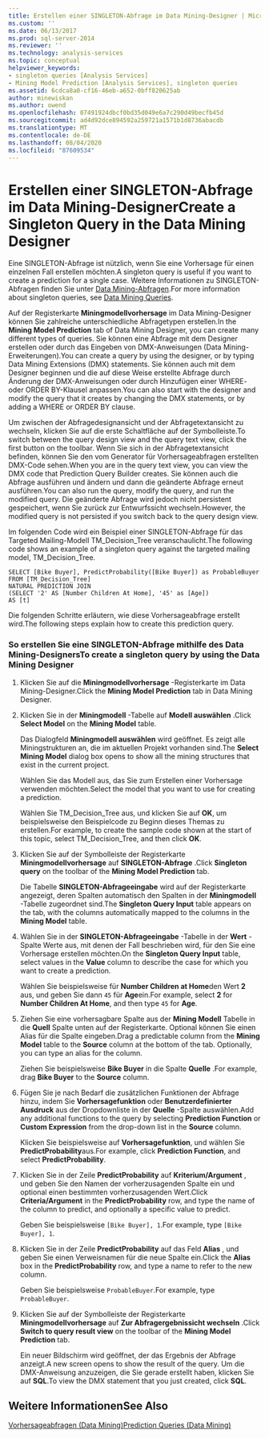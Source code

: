 ```yaml
---
title: Erstellen einer SINGLETON-Abfrage im Data Mining-Designer | Microsoft-Dokumentation
ms.custom: ''
ms.date: 06/13/2017
ms.prod: sql-server-2014
ms.reviewer: ''
ms.technology: analysis-services
ms.topic: conceptual
helpviewer_keywords:
- singleton queries [Analysis Services]
- Mining Model Prediction [Analysis Services], singleton queries
ms.assetid: 6cdca8a0-cf16-46eb-a652-0bff820625ab
author: minewiskan
ms.author: owend
ms.openlocfilehash: 07491924dbcf0bd35d049e6a7c290d49becfb45d
ms.sourcegitcommit: ad4d92dce894592a259721a1571b1d8736abacdb
ms.translationtype: MT
ms.contentlocale: de-DE
ms.lasthandoff: 08/04/2020
ms.locfileid: "87609534"
---
```

# <a name="create-a-singleton-query-in-the-data-mining-designer"></a><span data-ttu-id="8ed6a-102">Erstellen einer SINGLETON-Abfrage im Data Mining-Designer</span><span class="sxs-lookup"><span data-stu-id="8ed6a-102">Create a Singleton Query in the Data Mining Designer</span></span>
  <span data-ttu-id="8ed6a-103">Eine SINGLETON-Abfrage ist nützlich, wenn Sie eine Vorhersage für einen einzelnen Fall erstellen möchten.</span><span class="sxs-lookup"><span data-stu-id="8ed6a-103">A singleton query is useful if you want to create a prediction for a single case.</span></span> <span data-ttu-id="8ed6a-104">Weitere Informationen zu SINGLETON-Abfragen finden Sie unter [Data Mining-Abfragen](data-mining-queries.md).</span><span class="sxs-lookup"><span data-stu-id="8ed6a-104">For more information about singleton queries, see [Data Mining Queries](data-mining-queries.md).</span></span>  
  
 <span data-ttu-id="8ed6a-105">Auf der Registerkarte **Miningmodellvorhersage** im Data Mining-Designer können Sie zahlreiche unterschiedliche Abfragetypen erstellen.</span><span class="sxs-lookup"><span data-stu-id="8ed6a-105">In the **Mining Model Prediction** tab of Data Mining Designer, you can create many different types of queries.</span></span> <span data-ttu-id="8ed6a-106">Sie können eine Abfrage mit dem Designer erstellen oder durch das Eingeben von DMX-Anweisungen (Data Mining-Erweiterungen).</span><span class="sxs-lookup"><span data-stu-id="8ed6a-106">You can create a query by using the designer, or by typing Data Mining Extensions (DMX) statements.</span></span> <span data-ttu-id="8ed6a-107">Sie können auch mit dem Designer beginnen und die auf diese Weise erstellte Abfrage durch Änderung der DMX-Anweisungen oder durch Hinzufügen einer WHERE- oder ORDER BY-Klausel anpassen.</span><span class="sxs-lookup"><span data-stu-id="8ed6a-107">You can also start with the designer and modify the query that it creates by changing the DMX statements, or by adding a WHERE or ORDER BY clause.</span></span>  
  
 <span data-ttu-id="8ed6a-108">Um zwischen der Abfragedesignansicht und der Abfragetextansicht zu wechseln, klicken Sie auf die erste Schaltfläche auf der Symbolleiste.</span><span class="sxs-lookup"><span data-stu-id="8ed6a-108">To switch between the query design view and the query text view, click the first button on the toolbar.</span></span> <span data-ttu-id="8ed6a-109">Wenn Sie sich in der Abfragetextansicht befinden, können Sie den vom Generator für Vorhersageabfragen erstellten DMX-Code sehen.</span><span class="sxs-lookup"><span data-stu-id="8ed6a-109">When you are in the query text view, you can view the DMX code that Prediction Query Builder creates.</span></span> <span data-ttu-id="8ed6a-110">Sie können auch die Abfrage ausführen und ändern und dann die geänderte Abfrage erneut ausführen.</span><span class="sxs-lookup"><span data-stu-id="8ed6a-110">You can also run the query, modify the query, and run the modified query.</span></span> <span data-ttu-id="8ed6a-111">Die geänderte Abfrage wird jedoch nicht persistent gespeichert, wenn Sie zurück zur Entwurfssicht wechseln.</span><span class="sxs-lookup"><span data-stu-id="8ed6a-111">However, the modified query is not persisted if you switch back to the query design view.</span></span>  
  
 <span data-ttu-id="8ed6a-112">Im folgenden Code wird ein Beispiel einer SINGLETON-Abfrage für das Targeted Mailing-Modell TM_Decision_Tree veranschaulicht.</span><span class="sxs-lookup"><span data-stu-id="8ed6a-112">The following code shows an example of a singleton query against the targeted mailing model, TM_Decision_Tree.</span></span>  
  
```  
SELECT [Bike Buyer], PredictProbability([Bike Buyer]) as ProbableBuyer  
FROM [TM_Decision_Tree]  
NATURAL PREDICTION JOIN  
(SELECT '2' AS [Number Children At Home], '45' as [Age])  
AS [t]  
```  
  
 <span data-ttu-id="8ed6a-113">Die folgenden Schritte erläutern, wie diese Vorhersageabfrage erstellt wird.</span><span class="sxs-lookup"><span data-stu-id="8ed6a-113">The following steps explain how to create this prediction query.</span></span>  
  
### <a name="to-create-a-singleton-query-by-using-the-data-mining-designer"></a><span data-ttu-id="8ed6a-114">So erstellen Sie eine SINGLETON-Abfrage mithilfe des Data Mining-Designers</span><span class="sxs-lookup"><span data-stu-id="8ed6a-114">To create a singleton query by using the Data Mining Designer</span></span>  
  
1.  <span data-ttu-id="8ed6a-115">Klicken Sie auf die **Miningmodellvorhersage** -Registerkarte im Data Mining-Designer.</span><span class="sxs-lookup"><span data-stu-id="8ed6a-115">Click the **Mining Model Prediction** tab in Data Mining Designer.</span></span>  
  
2.  <span data-ttu-id="8ed6a-116">Klicken Sie in der **Miningmodell** -Tabelle auf **Modell auswählen** .</span><span class="sxs-lookup"><span data-stu-id="8ed6a-116">Click **Select Model** on the **Mining Model** table.</span></span>  
  
     <span data-ttu-id="8ed6a-117">Das Dialogfeld **Miningmodell auswählen** wird geöffnet. Es zeigt alle Miningstrukturen an, die im aktuellen Projekt vorhanden sind.</span><span class="sxs-lookup"><span data-stu-id="8ed6a-117">The **Select Mining Model** dialog box opens to show all the mining structures that exist in the current project.</span></span>  
  
     <span data-ttu-id="8ed6a-118">Wählen Sie das Modell aus, das Sie zum Erstellen einer Vorhersage verwenden möchten.</span><span class="sxs-lookup"><span data-stu-id="8ed6a-118">Select the model that you want to use for creating a prediction.</span></span>  
  
     <span data-ttu-id="8ed6a-119">Wählen Sie TM_Decision_Tree aus, und klicken Sie auf **OK**, um beispielsweise den Beispielcode zu Beginn dieses Themas zu erstellen.</span><span class="sxs-lookup"><span data-stu-id="8ed6a-119">For example, to create the sample code shown at the start of this topic, select TM_Decision_Tree, and then click **OK**.</span></span>  
  
3.  <span data-ttu-id="8ed6a-120">Klicken Sie auf der Symbolleiste der Registerkarte **Miningmodellvorhersage** auf **SINGLETON-Abfrage** .</span><span class="sxs-lookup"><span data-stu-id="8ed6a-120">Click **Singleton query** on the toolbar of the **Mining Model Prediction** tab.</span></span>  
  
     <span data-ttu-id="8ed6a-121">Die Tabelle **SINGLETON-Abfrageeingabe** wird auf der Registerkarte angezeigt, deren Spalten automatisch den Spalten in der **Miningmodell** -Tabelle zugeordnet sind.</span><span class="sxs-lookup"><span data-stu-id="8ed6a-121">The **Singleton Query Input** table appears on the tab, with the columns automatically mapped to the columns in the **Mining Model** table.</span></span>  
  
4.  <span data-ttu-id="8ed6a-122">Wählen Sie in der **SINGLETON-Abfrageeingabe** -Tabelle in der **Wert** -Spalte Werte aus, mit denen der Fall beschrieben wird, für den Sie eine Vorhersage erstellen möchten.</span><span class="sxs-lookup"><span data-stu-id="8ed6a-122">On the **Singleton Query Input** table, select values in the **Value** column to describe the case for which you want to create a prediction.</span></span>  
  
     <span data-ttu-id="8ed6a-123">Wählen Sie beispielsweise für **Number Children at Home**den Wert **2** aus, und geben Sie dann `45` für **Age**ein.</span><span class="sxs-lookup"><span data-stu-id="8ed6a-123">For example, select **2** for **Number Children At Home**, and then type `45` for **Age**.</span></span>  
  
5.  <span data-ttu-id="8ed6a-124">Ziehen Sie eine vorhersagbare Spalte aus der **Mining Modell** Tabelle in die **Quell** Spalte unten auf der Registerkarte. Optional können Sie einen Alias für die Spalte eingeben.</span><span class="sxs-lookup"><span data-stu-id="8ed6a-124">Drag a predictable column from the **Mining Model** table to the **Source** column at the bottom of the tab. Optionally, you can type an alias for the column.</span></span>  
  
     <span data-ttu-id="8ed6a-125">Ziehen Sie beispielsweise **Bike Buyer** in die Spalte **Quelle** .</span><span class="sxs-lookup"><span data-stu-id="8ed6a-125">For example, drag **Bike Buyer** to the **Source** column.</span></span>  
  
6.  <span data-ttu-id="8ed6a-126">Fügen Sie je nach Bedarf die zusätzlichen Funktionen der Abfrage hinzu, indem Sie **Vorhersagefunktion** oder **Benutzerdefinierter Ausdruck** aus der Dropdownliste in der **Quelle** -Spalte auswählen.</span><span class="sxs-lookup"><span data-stu-id="8ed6a-126">Add any additional functions to the query by selecting **Prediction Function** or **Custom Expression** from the drop-down list in the **Source** column.</span></span>  
  
     <span data-ttu-id="8ed6a-127">Klicken Sie beispielsweise auf **Vorhersagefunktion**, und wählen Sie **PredictProbability**aus.</span><span class="sxs-lookup"><span data-stu-id="8ed6a-127">For example, click **Prediction Function**, and select **PredictProbability**.</span></span>  
  
7.  <span data-ttu-id="8ed6a-128">Klicken Sie in der Zeile **PredictProbability** auf **Kriterium/Argument** , und geben Sie den Namen der vorherzusagenden Spalte ein und optional einen bestimmten vorherzusagenden Wert.</span><span class="sxs-lookup"><span data-stu-id="8ed6a-128">Click **Criteria/Argument** in the **PredictProbability** row, and type the name of the column to predict, and optionally a specific value to predict.</span></span>  
  
     <span data-ttu-id="8ed6a-129">Geben Sie beispielsweise `[Bike Buyer], 1`.</span><span class="sxs-lookup"><span data-stu-id="8ed6a-129">For example, type `[Bike Buyer], 1`.</span></span>  
  
8.  <span data-ttu-id="8ed6a-130">Klicken Sie in der Zeile **PredictProbability** auf das Feld **Alias** , und geben Sie einen Verweisnamen für die neue Spalte ein.</span><span class="sxs-lookup"><span data-stu-id="8ed6a-130">Click the **Alias** box in the **PredictProbability** row, and type a name to refer to the new column.</span></span>  
  
     <span data-ttu-id="8ed6a-131">Geben Sie beispielsweise `ProbableBuyer`.</span><span class="sxs-lookup"><span data-stu-id="8ed6a-131">For example, type `ProbableBuyer`.</span></span>  
  
9. <span data-ttu-id="8ed6a-132">Klicken Sie auf der Symbolleiste der Registerkarte **Miningmodellvorhersage** auf **Zur Abfragergebnissicht wechseln** .</span><span class="sxs-lookup"><span data-stu-id="8ed6a-132">Click **Switch to query result view** on the toolbar of the **Mining Model Prediction** tab.</span></span>  
  
     <span data-ttu-id="8ed6a-133">Ein neuer Bildschirm wird geöffnet, der das Ergebnis der Abfrage anzeigt.</span><span class="sxs-lookup"><span data-stu-id="8ed6a-133">A new screen opens to show the result of the query.</span></span> <span data-ttu-id="8ed6a-134">Um die DMX-Anweisung anzuzeigen, die Sie gerade erstellt haben, klicken Sie auf **SQL**.</span><span class="sxs-lookup"><span data-stu-id="8ed6a-134">To view the DMX statement that you just created, click **SQL**.</span></span>  
  
## <a name="see-also"></a><span data-ttu-id="8ed6a-135">Weitere Informationen</span><span class="sxs-lookup"><span data-stu-id="8ed6a-135">See Also</span></span>  
 [<span data-ttu-id="8ed6a-136">Vorhersageabfragen &#40;Data Mining&#41;</span><span class="sxs-lookup"><span data-stu-id="8ed6a-136">Prediction Queries &#40;Data Mining&#41;</span></span>](prediction-queries-data-mining.md)  
  
  
